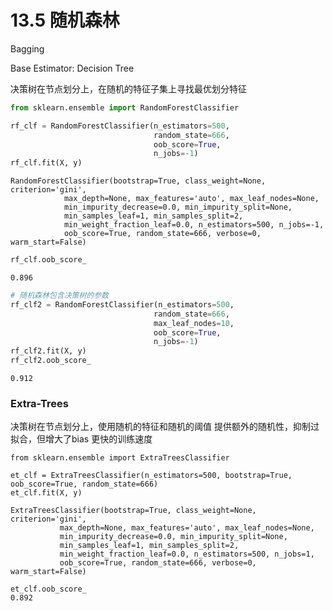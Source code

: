 # 13.5 随机森林

Bagging

Base Estimator: Decision Tree

决策树在节点划分上，在随机的特征子集上寻找最优划分特征


```python
from sklearn.ensemble import RandomForestClassifier

rf_clf = RandomForestClassifier(n_estimators=500, 
                                random_state=666, 
                                oob_score=True, 
                                n_jobs=-1)
rf_clf.fit(X, y)
```




    RandomForestClassifier(bootstrap=True, class_weight=None, criterion='gini',
                max_depth=None, max_features='auto', max_leaf_nodes=None,
                min_impurity_decrease=0.0, min_impurity_split=None,
                min_samples_leaf=1, min_samples_split=2,
                min_weight_fraction_leaf=0.0, n_estimators=500, n_jobs=-1,
                oob_score=True, random_state=666, verbose=0, warm_start=False)




```python
rf_clf.oob_score_
```




    0.896




```python
# 随机森林包含决策树的参数
rf_clf2 = RandomForestClassifier(n_estimators=500, 
                                random_state=666, 
                                max_leaf_nodes=10,
                                oob_score=True, 
                                n_jobs=-1)
rf_clf2.fit(X, y)
rf_clf2.oob_score_
```




    0.912
    
### Extra-Trees 

决策树在节点划分上，使用随机的特征和随机的阈值
提供额外的随机性，抑制过拟合，但增大了bias
更快的训练速度

```
from sklearn.ensemble import ExtraTreesClassifier

et_clf = ExtraTreesClassifier(n_estimators=500, bootstrap=True, oob_score=True, random_state=666)
et_clf.fit(X, y)

ExtraTreesClassifier(bootstrap=True, class_weight=None, criterion='gini',
           max_depth=None, max_features='auto', max_leaf_nodes=None,
           min_impurity_decrease=0.0, min_impurity_split=None,
           min_samples_leaf=1, min_samples_split=2,
           min_weight_fraction_leaf=0.0, n_estimators=500, n_jobs=1,
           oob_score=True, random_state=666, verbose=0, warm_start=False)
           
et_clf.oob_score_
0.892
```

